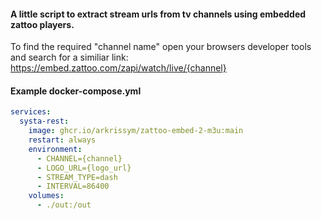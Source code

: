 #### A little script to extract stream urls from tv channels using embedded zattoo players.

To find the required "channel name" open your browsers developer tools and search for a similiar link: https://embed.zattoo.com/zapi/watch/live/{channel}

#### Example docker-compose.yml
``` yml
services:
  systa-rest:
    image: ghcr.io/arkrissym/zattoo-embed-2-m3u:main
    restart: always
    environment:
      - CHANNEL={channel}
      - LOGO_URL={logo_url}
      - STREAM_TYPE=dash
      - INTERVAL=86400
    volumes:
      - ./out:/out
```

